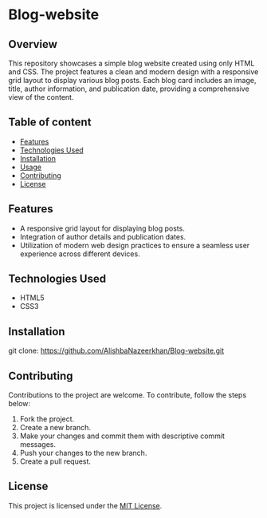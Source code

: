 # Blog-website

## Overview
This repository showcases a simple blog website created using only HTML and CSS. The project features a clean and modern design with a responsive grid layout to display various blog posts. Each blog card includes an image, title, author information, and publication date, providing a comprehensive view of the content.

## Table of content
- [Features](#features)
- [Technologies Used](#technologies-used)
- [Installation](#installation)
- [Usage](#usage)
- [Contributing](#contributing)
- [License](#license)

## Features
- A responsive grid layout for displaying blog posts.
- Integration of author details and publication dates.
- Utilization of modern web design practices to ensure a seamless user experience across different devices.

## Technologies Used
- HTML5
- CSS3

## Installation
git clone: https://github.com/AlishbaNazeerkhan/Blog-website.git

## Contributing
Contributions to the project are welcome. To contribute, follow the steps below:

1. Fork the project.
2. Create a new branch.
3. Make your changes and commit them with descriptive commit messages.
4. Push your changes to the new branch.
5. Create a pull request.

## License
This project is licensed under the [MIT License](https://opensource.org/licenses/MIT).
